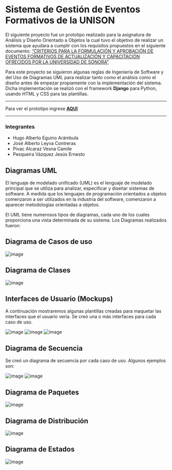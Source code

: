 # Sistema de Gestión de Eventos Formativos de la UNISON

El siguiente proyecto fue un prototipo realizado para la asignatura de Análisis y Diseño Orientado a Objetos la cual tuvo el objetivo de realizar un sistema que ayudara a cumplir con los requisitos propuestos en el siguiente documento: [“CRITERIOS PARA LA FORMULACIÓN Y APROBACIÓN DE EVENTOS FORMATIVOS DE ACTUALIZACIÓN Y CAPACITACIÓN OFRECIDOS POR LA UNIVERSIDAD DE SONORA”](https://www.unison.mx/institucional/marconormativo/reglamentosacademicos/Criterios_para_la_formulacion_y_aprobacion_de_eventos_formativos_de_actualizacion_y_capacitacion.pdf)

Para este proyecto se siguieron algunas reglas de Ingeniería de Software y del Uso de Diagramas UML para realizar tanto como el análisis como el diseño antes de empezar propiamente con la implementación del sistema. Dicha implementación se realizó con el framework **Django** para Python, usando HTML y CSS para las plantillas.

-----
Para ver el prototipo ingrese [**AQUI**](https://sistema-gestion-eventos-unison.herokuapp.com/)

------
### Integrantes

- Hugo Alberto Eguino Arámbula
- José Alberto Leyva Contreras
- Pivac Alcaraz Vesna Camile
- Pesqueira Vázquez Jesús Ernesto


## Diagramas UML

El lenguaje de modelado unificado (UML) es el lenguaje de modelado principal que se utiliza para analizar, especificar y diseñar sistemas de software. A medida que los lenguajes de programación orientados a objetos comenzaron a ser utilizados en la industria del software, comenzaron a aparecer metodologías orientadas a objetos.

El UML tiene numerosos tipos de diagramas, cada uno de los cuales proporciona una vista determinada de su sistema. Los Diagramas realizados fueron:

## Diagrama de Casos de uso

![image](https://user-images.githubusercontent.com/43888961/155031274-f6aae298-8bc3-4c6e-87b1-e9f91e6d07e5.png)

## Diagrama de Clases

![image](https://user-images.githubusercontent.com/43888961/155031762-a15eab04-ba86-49fa-9685-b3c58a2f9751.png)

## Interfaces de Usuario (Mockups)

A continuación mostraremos algunas plantillas creadas para maquetar las interfaces que el usuario vería. Se creó una o más interfaces para cada caso de uso.

![image](https://user-images.githubusercontent.com/43888961/155031988-91c1ed0c-75cb-40ce-a19a-5a88ced07a0d.png)
![image](https://user-images.githubusercontent.com/43888961/155032046-3e1f9107-432c-493e-a14d-ff35a9a73f82.png)
![image](https://user-images.githubusercontent.com/43888961/155032095-12970e9f-0bbc-45b1-a93c-edf5216f1343.png)

## Diagrama de Secuencia

Se creó un diagrama de secuencia por cada caso de uso. Algunos ejemplos son:

![image](https://user-images.githubusercontent.com/43888961/155032573-294dd903-b0ff-4674-9104-9bfd3bcfb3e4.png)
![image](https://user-images.githubusercontent.com/43888961/155033226-a1fa4969-dc20-4ecf-8570-de84fddca6d0.png)

## Diagrama de Paquetes

![image](https://user-images.githubusercontent.com/43888961/155033409-23e0c3df-ce88-4f79-82ab-36d70df4d462.png)

## Diagrama de Distribución

![image](https://user-images.githubusercontent.com/43888961/155033468-916738ba-0bef-4ba6-a645-cad7f738d4e9.png)

## Diagrama de Estados

![image](https://user-images.githubusercontent.com/43888961/155033515-155d8277-f22a-4448-8358-de0eec7859d4.png)


